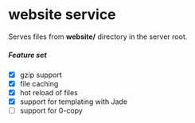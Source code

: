 # website service 

Serves files from **website/** directory in the server root.

##### Feature set

- [x] gzip support
- [x] file caching
- [x] hot reload of files
- [x] support for templating with Jade
- [ ] support for 0-copy
